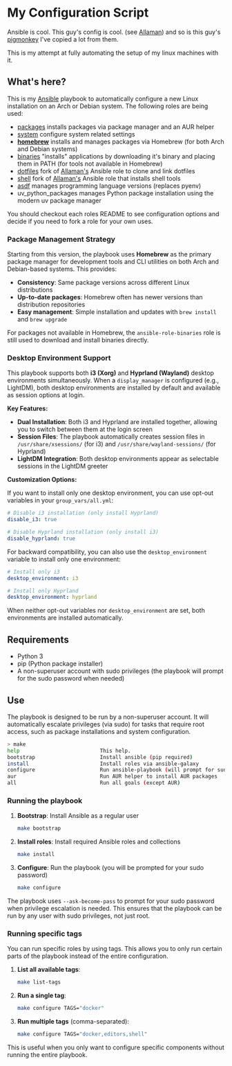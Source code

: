 # My Configuration Script

Ansible is cool. This guy's config is cool. (see [Allaman](https://github.com/Allaman/rice)) and so is this guy's [pigmonkey](https://github.com/pigmonkey/spark) I've copied a lot from
them.

This is my attempt at fully automating the setup of my linux machines with it.

## What's here?

This is my [Ansible](https://www.ansible.com/) playbook to automatically configure a new Linux installation on an Arch or Debian system. The following roles are being used:

- [packages](https://github.com/Allaman/ansible-role-packages) installs packages via package manager and an AUR helper
- [system](https://github.com/Allaman/ansible-role-system) configure system related settings
- **[homebrew](roles/homebrew)** installs and manages packages via Homebrew (for both Arch and Debian systems)
- [binaries](https://github.com/Allaman/ansible-role-binaries) "installs" applications by downloading it's binary and placing them in PATH (for tools not available in Homebrew)
- [dotfiles](https://github.com/floatingman/ansible-role-dotfiles) fork of [Allaman's](https://github.com/Allaman/ansible-role-dotfiles) Ansible role to clone and link dotfiles
- [shell](https://github.com/floatingman/ansible-role-shell) fork of [Allaman's](https://github.com/Allaman/ansible-role-shell) Ansible role that installs shell tools
- [asdf](https://github.com/floatingman/ansible-role-asdf) manages programming language versions (replaces pyenv)
- uv_python_packages manages Python package installation using the modern uv package manager

You should checkout each roles README to see configuration options and decide if you need to fork a role for your own uses.

### Package Management Strategy

Starting from this version, the playbook uses **Homebrew** as the primary package manager for development tools and CLI utilities on both Arch and Debian-based systems. This provides:

- **Consistency**: Same package versions across different Linux distributions
- **Up-to-date packages**: Homebrew often has newer versions than distribution repositories
- **Easy management**: Simple installation and updates with `brew install` and `brew upgrade`

For packages not available in Homebrew, the `ansible-role-binaries` role is still used to download and install binaries directly.

### Desktop Environment Support

This playbook supports both **i3 (Xorg)** and **Hyprland (Wayland)** desktop environments simultaneously. When a `display_manager` is configured (e.g., LightDM), both desktop environments are installed by default and available as session options at login.

**Key Features:**
- **Dual Installation**: Both i3 and Hyprland are installed together, allowing you to switch between them at the login screen
- **Session Files**: The playbook automatically creates session files in `/usr/share/xsessions/` (for i3) and `/usr/share/wayland-sessions/` (for Hyprland)
- **LightDM Integration**: Both desktop environments appear as selectable sessions in the LightDM greeter

**Customization Options:**

If you want to install only one desktop environment, you can use opt-out variables in your `group_vars/all.yml`:

```yaml
# Disable i3 installation (only install Hyprland)
disable_i3: true

# Disable Hyprland installation (only install i3)
disable_hyprland: true
```

For backward compatibility, you can also use the `desktop_environment` variable to install only one environment:

```yaml
# Install only i3
desktop_environment: i3

# Install only Hyprland
desktop_environment: hyprland
```

When neither opt-out variables nor `desktop_environment` are set, both environments are installed automatically.

## Requirements

- Python 3
- pip (Python package installer)
- A non-superuser account with sudo privileges (the playbook will prompt for the sudo password when needed)

## Use

The playbook is designed to be run by a non-superuser account. It will automatically escalate privileges (via sudo) for tasks that require root access, such as package installations and system configuration.

```sh
> make
help                          This help.
bootstrap                     Install ansible (pip required)
install                       Install roles via ansible-galaxy
configure                     Run ansible-playbook (will prompt for sudo password)
aur                           Run AUR helper to install AUR packages
all                           Run all goals (except AUR)
```

### Running the playbook

1. **Bootstrap**: Install Ansible as a regular user
   ```sh
   make bootstrap
   ```

2. **Install roles**: Install required Ansible roles and collections
   ```sh
   make install
   ```

3. **Configure**: Run the playbook (you will be prompted for your sudo password)
   ```sh
   make configure
   ```

The playbook uses `--ask-become-pass` to prompt for your sudo password when privilege escalation is needed. This ensures that the playbook can be run by any user with sudo privileges, not just root.

### Running specific tags

You can run specific roles by using tags. This allows you to only run certain parts of the playbook instead of the entire configuration.

1. **List all available tags**:
   ```sh
   make list-tags
   ```

2. **Run a single tag**:
   ```sh
   make configure TAGS="docker"
   ```

3. **Run multiple tags** (comma-separated):
   ```sh
   make configure TAGS="docker,editors,shell"
   ```

This is useful when you only want to configure specific components without running the entire playbook.
